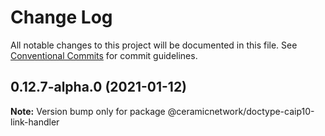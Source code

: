# Change Log

All notable changes to this project will be documented in this file.
See [Conventional Commits](https://conventionalcommits.org) for commit guidelines.

## 0.12.7-alpha.0 (2021-01-12)

**Note:** Version bump only for package @ceramicnetwork/doctype-caip10-link-handler
